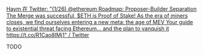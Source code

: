 [Haym 在 Twitter: "(1/26) @ethereum Roadmap: Proposer-Builder Separation The Merge was successful, $ETH is Proof of Stake! As the era of miners closes, we find ourselves entering a new meta: the age of MEV Your guide to existential threat facing Ethereum... and the plan to vanquish it https://t.co/R1Cao8IMj1" / Twitter](https://twitter.com/SalomonCrypto/status/1570557757190983680)

TODO